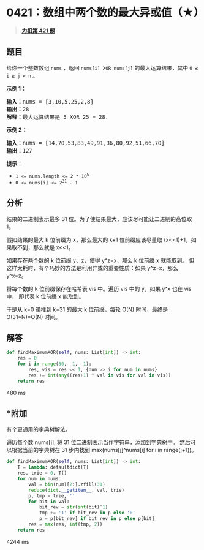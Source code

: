 # 0421：数组中两个数的最大异或值（★）


> <u>**[力扣第 421 题](https://leetcode.cn/problems/maximum-xor-of-two-numbers-in-an-array/)**</u>

## 题目

<p>给你一个整数数组 <code>nums</code> ，返回<em> </em><code>nums[i] XOR nums[j]</code> 的最大运算结果，其中 <code>0 ≤ i ≤ j &lt; n</code> 。</p>



<div class="original__bRMd">
<div>
<p><strong>示例 1：</strong></p>

<pre>
<strong>输入：</strong>nums = [3,10,5,25,2,8]
<strong>输出：</strong>28
<strong>解释：</strong>最大运算结果是 5 XOR 25 = 28.</pre>

<p><strong>示例 2：</strong></p>

<pre>
<strong>输入：</strong>nums = [14,70,53,83,49,91,36,80,92,51,66,70]
<strong>输出：</strong>127
</pre>



<p><strong>提示：</strong></p>

<ul>
<li><code>1 &lt;= nums.length &lt;= 2 * 10<sup>5</sup></code></li>
<li><code>0 &lt;= nums[i] &lt;= 2<sup>31</sup> - 1</code></li>
</ul>
</div>
</div>


## 分析

结果的二进制表示最多 31 位。为了使结果最大，应该尽可能让二进制的高位取 1。

假如结果的最大 k 位前缀为 x，那么最大的 k+1 位前缀应该尽量取 (x<<1)+1，如果取不到，那么就是 x<<1。

如果存在两个数的 k 位前缀 y、z，使得 y^z=x，那么 k 位前缀 x 就能取到。
但这样太耗时，有个巧妙的方法是利用异或的重要性质：如果 y^z=x，那么 y^x=z。

将每个数的 k 位前缀保存在哈希表 vis 中。遍历 vis 中的 y，如果 y^x 也在 vis 中，
即代表 k 位前缀 x 能取到。

于是从 k=0 递推到 k=31 的最大 k 位前缀，每轮 O(N) 时间，最终是 O(31*N)=O(N) 时间。

## 解答

```python
def findMaximumXOR(self, nums: List[int]) -> int:
    res = 0
    for i in range(30, -1, -1):
        res, vis = res << 1, {num >> i for num in nums}
        res += int(any((res+1) ^ val in vis for val in vis))
    return res
```

480 ms

## *附加

有个更通用的字典树解法。

遍历每个数 nums[j], 将 31 位二进制表示当作字符串，添加到字典树中。
然后可以根据当前的字典树在 31 步内找到 max(nums[j]^nums[i] for i in range(j+1))。

```python
def findMaximumXOR(self, nums: List[int]) -> int:
    T = lambda: defaultdict(T)
    res, trie = 0, T()
    for num in nums:
        val = bin(num)[2:].zfill(31)
        reduce(dict.__getitem__, val, trie)
        p, tmp = trie, ''
        for bit in val:
            bit_rev = str(int(bit)^1)
            tmp += '1' if bit_rev in p else '0'
            p = p[bit_rev] if bit_rev in p else p[bit]
        res = max(res, int(tmp, 2))
    return res
```
4244 ms



